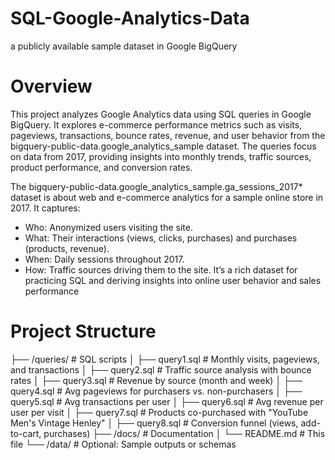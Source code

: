 # SQL-Google-Analytics-Data
a publicly available sample dataset in Google BigQuery
# Overview
This project analyzes Google Analytics data using SQL queries in Google BigQuery. It explores e-commerce performance metrics such as visits, pageviews, transactions, bounce rates, revenue, and user behavior from the bigquery-public-data.google_analytics_sample dataset. The queries focus on data from 2017, providing insights into monthly trends, traffic sources, product performance, and conversion rates.

The bigquery-public-data.google_analytics_sample.ga_sessions_2017* dataset is about web and e-commerce analytics for a sample online store in 2017. It captures:

* Who: Anonymized users visiting the site.
* What: Their interactions (views, clicks, purchases) and purchases (products, revenue).
* When: Daily sessions throughout 2017.
* How: Traffic sources driving them to the site.
It’s a rich dataset for practicing SQL and deriving insights into online user behavior and sales performance
# Project Structure
├── /queries/           # SQL scripts
│   ├── query1.sql      # Monthly visits, pageviews, and transactions
│   ├── query2.sql      # Traffic source analysis with bounce rates
│   ├── query3.sql      # Revenue by source (month and week)
│   ├── query4.sql      # Avg pageviews for purchasers vs. non-purchasers
│   ├── query5.sql      # Avg transactions per user
│   ├── query6.sql      # Avg revenue per user per visit
│   ├── query7.sql      # Products co-purchased with "YouTube Men's Vintage Henley"
│   ├── query8.sql      # Conversion funnel (views, add-to-cart, purchases)
├── /docs/              # Documentation
│   └── README.md       # This file
└── /data/              # Optional: Sample outputs or schemas
